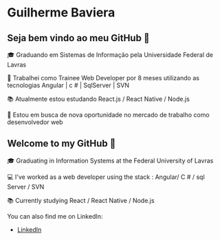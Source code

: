 # Guilherme Baviera


## Seja bem vindo ao meu GitHub 👋

🎓 Graduando em Sistemas de Informação pela Universidade Federal de Lavras

💼 Trabalhei como Trainee Web Developer por 8 meses utilizando as tecnologias Angular | c # | SqlServer | SVN

📚 Atualmente estou estudando React.js / React Native / Node.js

🔎 Estou em busca de nova oportunidade no mercado de trabalho como desenvolvedor web

## Welcome to my GitHub 👋

:mortar_board: Graduating in Information Systems at the Federal University of Lavras

:computer: I've worked as a web developer using the stack : Angular/ C # / sql Server / SVN

:books: Currently studying React / React Native / Node.js

You can also find me on LinkedIn:
- [LinkedIn](www.linkedin.com/in/guilhermebaviera/)
